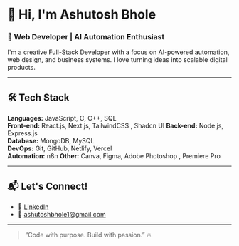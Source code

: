 # 👋 Hi, I'm Ashutosh Bhole
### 🚀 Web Developer | AI Automation Enthusiast 

I'm a creative   Full-Stack Developer with a focus on AI-powered automation, web design, and business systems. I love turning ideas into scalable digital products.

---

## 🛠️ Tech Stack

**Languages:** JavaScript, C, C++, SQL  
**Front-end:** React.js, Next.js, TailwindCSS , Shadcn UI 
**Back-end:** Node.js, Express.js  
**Database:** MongoDB, MySQL  
**DevOps:** Git, GitHub, Netlify, Vercel  
**Automation:** n8n 
**Other:** Canva, Figma, Adobe Photoshop , Premiere Pro

---

## 📬 Let's Connect!

- 💼 [LinkedIn](https://www.linkedin.com/in/ashutoshbholeofficial)
- 📧 ashutoshbhole1@gmail.com


---
> “Code with purpose. Build with passion.” 🔥
